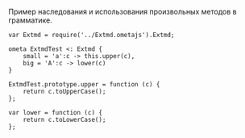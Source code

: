 
Пример наследования и использования произвольных методов в грамматике.

```
var Extmd = require('../Extmd.ometajs').Extmd;

ometa ExtmdTest <: Extmd {
	small = 'a':c -> this.upper(c),
	big = 'A':c -> lower(c)
}

ExtmdTest.prototype.upper = function (c) {
	return c.toUpperCase();
};

var lower = function (c) {
	return c.toLowerCase();
};
```